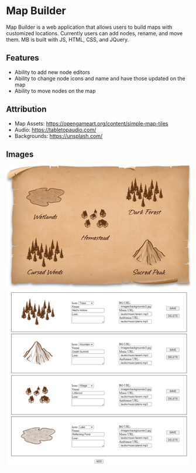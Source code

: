 # Map Builder
Map Builder is a web application that allows users to build maps with customized locations. Currently users can add nodes, rename, and move them. MB is built with JS, HTML, CSS, and JQuery.

## Features

* Ability to add new node editors
* Ability to change node icons and name and have those updated on the map
* Ability to move nodes on the map


## Attribution
* Map Assets: https://opengameart.org/content/simple-map-tiles
* Audio: https://tabletopaudio.com/
* Backgrounds: https://unsplash.com/

## Images

![preview image](./preview.png)
![preview image 2](./preview2.png)
